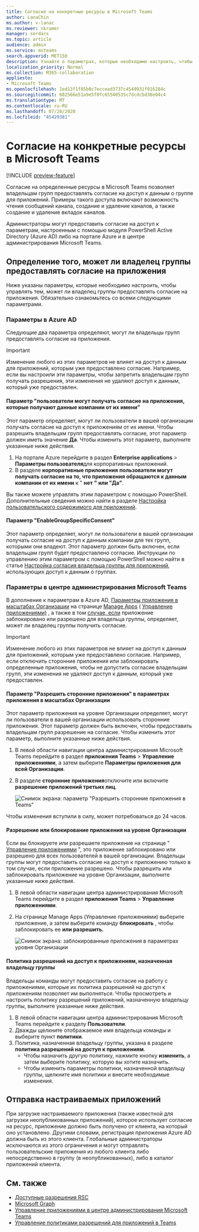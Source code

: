 ```yaml
---
title: Согласие на конкретные ресурсы в Microsoft Teams
author: LanaChin
ms.author: v-lanac
ms.reviewer: nkramer
manager: serdars
ms.topic: article
audience: admin
ms.service: msteams
search.appverid: MET150
description: Узнайте о параметрах, которые необходимо настроить, чтобы управлять тем, могут ли владельцы групп в Организации предоставлять согласие на работу с приложениями.
localization_priority: Normal
ms.collection: M365-collaboration
appliesto:
- Microsoft Teams
ms.openlocfilehash: 1ed13f1f85b0c7eccead3737c4549931f016284c
ms.sourcegitcommit: 682566e51a9e5f0fc65540535c7dcdcbd38e04c4
ms.translationtype: MT
ms.contentlocale: ru-RU
ms.lasthandoff: 07/28/2020
ms.locfileid: "45429381"
---
```

# <a name="resource-specific-consent-in-microsoft-teams"></a>Согласие на конкретные ресурсы в Microsoft Teams

[!INCLUDE [preview-feature](includes/preview-feature.md)]

Согласие на определенные ресурсы в Microsoft Teams позволяет владельцам групп предоставлять согласие на доступ к данным о группе для приложений. Примеры такого доступа включают возможность чтения сообщений канала, создание и удаление каналов, а также создание и удаление вкладок каналов.

Администраторы могут предоставить согласие на доступ к параметрам, настроенным с помощью модуля PowerShell Active Directory (Azure AD) либо на портале Azure и в центре администрирования Microsoft Teams.  

## <a name="set-whether-team-owners-can-give-consent-to-apps"></a>Определение того, может ли владелец группы предоставлять согласие на приложения

Ниже указаны параметры, которые необходимо настроить, чтобы управлять тем, может ли владелец группы предоставлять согласие на приложения. Обязательно ознакомьтесь со всеми следующими параметрами.

### <a name="settings-in-azure-ad"></a>Параметры в Azure AD

Следующие два параметра определяют, могут ли владельцы групп предоставлять согласие на приложения.

> [!IMPORTANT]
> Изменение любого из этих параметров не влияет на доступ к данным для приложений, которым уже предоставлено согласие. Например, если вы настроили эти параметры, чтобы запретить владельцам групп получать разрешения, эти изменения не удаляют доступ к данным, который уже предоставлен.

#### <a name="the-users-can-consent-to-apps-accessing-company-data-on-their-behalf-setting"></a>Параметр "пользователи могут получать согласие на приложения, которые получают данные компании от их имени"

Этот параметр определяет, могут ли пользователи в вашей организации получать согласие на доступ к приложениям от их имени. Чтобы разрешить владельцам групп предоставлять согласие, этот параметр должен иметь значение **Да**. Чтобы изменить этот параметр, выполните указанные ниже действия.

1. На портале Azure перейдите в раздел **Enterprise applications**  >  **Параметры пользователя**для корпоративных приложений.
2. В разделе **корпоративные приложения** **пользователи могут получать согласие на то, что приложения обращаются к данным компании от их имени** к " **нет** **" или "Да"**.

Вы также можете управлять этим параметром с помощью PowerShell. Дополнительные сведения можно найти в разделе [Настройка пользовательского содержимого для приложений](https://docs.microsoft.com/azure/active-directory/manage-apps/configure-user-consent#configure-user-consent-to-applications).

#### <a name="the-enablegroupspecificconsent-setting"></a>Параметр "EnableGroupSpecificConsent"

Этот параметр определяет, могут ли пользователи в вашей организации получать согласие на доступ к данным компании для тех групп, которыми они владеют. Этот параметр должен быть включен, если владельцам групп будет предоставлено согласие. Инструкции по управлению этим параметром с помощью PowerShell можно найти в статье [Настройка согласия владельца группы для приложений](https://docs.microsoft.com/azure/active-directory/manage-apps/configure-user-consent#configure-group-owner-consent-to-apps-accessing-group-data), использующих доступ к данным о группах.

### <a name="settings-in-the-microsoft-teams-admin-center"></a>Параметры в центре администрирования Microsoft Teams

В дополнение к параметрам в Azure AD, [Параметры приложения в масштабах Организации](manage-apps.md#manage-org-wide-app-settings) на странице [Manage Apps](manage-apps.md) ( [Управление приложениями)](manage-apps.md#allow-and-block-apps) , а также в том [случае, если](teams-app-permission-policies.md) приложение заблокировано или разрешено для владельца группы, определяет, может ли владелец группы получить согласие.

> [!IMPORTANT]
> Изменение любого из этих параметров не влияет на доступ к данным для приложений, которым уже предоставлено согласие. Например, если отключить сторонние приложения или заблокировать определенные приложения, чтобы не допустить согласие владельцам групп, эти изменения не удаляют доступ к данным, который уже предоставлен.  

#### <a name="the-allow-third-party-apps-setting-in-org-wide-app-settings"></a>Параметр "Разрешить сторонние приложения" в параметрах приложения в масштабах Организации

Этот параметр приложения на уровне Организации определяет, могут ли пользователи в вашей организации использовать сторонние приложения. Этот параметр должен быть включен, чтобы предоставить владельцам групп разрешение на согласие. Чтобы изменить этот параметр, выполните указанные ниже действия.

1. В левой области навигации центра администрирования Microsoft Teams перейдите в раздел **приложения Teams**  >  **Управление приложениями**, а затем выберите **Параметры приложения для всей Организации**.
2. В разделе **сторонние приложения**отключите или включите **разрешение приложений третьих лиц**.

    ![Снимок экрана: параметр "Разрешить сторонние приложения в Teams"](media/resource-specific-consent-org-wide-setting.png)

Чтобы изменения вступили в силу, может потребоваться до 24 часов.

#### <a name="allow-or-block-the-app-at-the-org-level"></a>Разрешение или блокирование приложения на уровне Организации

Если вы блокируете или разрешаете приложение на странице " [Управление приложениями](manage-apps.md#allow-and-block-apps) ", это приложение заблокировано или разрешено для всех пользователей в вашей организации. Владельцы группы могут предоставить согласие на доступ к приложению только в том случае, если приложение разрешено. Чтобы разрешить или заблокировать приложение на уровне Организации, выполните указанные ниже действия.

1. В левой области навигации центра администрирования Microsoft Teams перейдите в раздел **приложения Teams**  >  **Управление приложениями**.
2. На странице Manage Apps (Управление приложениями) выберите приложение, а затем выберите команду **блокировать** , чтобы заблокировать ее **или разрешить.**

    ![Снимок экрана: заблокированные приложения в параметрах уровня Организации](media/resource-specific-consent-allow-block-apps.png)

#### <a name="app-permission-policy-assigned-to-the-team-owner"></a>Политика разрешений на доступ к приложениям, назначенная владельцу группы

Владельцы команды могут предоставить согласие на работу с приложениями, которые их политика разрешений на доступ к приложениям позволяет им выполняться. Чтобы просмотреть и настроить политику разрешений приложений, назначенную владельцу группы, выполните указанные ниже действия.

1. В левой области навигации центра администрирования Microsoft Teams перейдите к разделу **Пользователи**.
2. Дважды щелкните отображаемое имя владельца команды и выберите пункт **политики**.
3. Политика, назначенная владельцу группы, указана в разделе **политика разрешений на доступ к приложениям**.
    - Чтобы назначить другую политику, нажмите кнопку **изменить**, а затем выберите политику, которую вы хотите назначить.
    - Чтобы изменить параметры политики, назначенной владельцу группы, щелкните имя политики и внесите необходимые изменения.  

## <a name="uploading-custom-apps"></a>Отправка настраиваемых приложений

При загрузке настраиваемого приложения (также известной для загрузки неопубликованных приложений), которое использует согласие на ресурс, приложение должно быть получено от клиента, на который оно установлено. Другими словами, регистрация приложения Azure AD должна быть из этого клиента. Глобальные администраторы исключаются из этого ограничения и могут отправлять пользовательские приложения из любого клиента либо непосредственно в группу (в неопубликованных), либо в каталог приложений клиента.

## <a name="related-topics"></a>См. также

- [Доступные разрешения RSC](https://aka.ms/teams-rsc)
- [Microsoft Graph](https://developer.microsoft.com/graph)
- [Управление приложениями в центре администрирования Microsoft Teams](manage-apps.md)
- [Управление политиками разрешений для приложений в Teams](teams-app-permission-policies.md)

